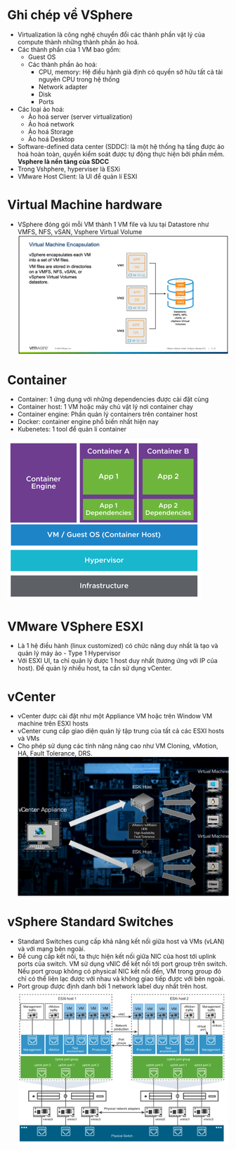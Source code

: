 # Ghi chép về VSphere

- Virtualization là công nghệ chuyển đổi các thành phần vật lý của compute thành 
những thành phần ảo hoá. 
- Các thành phần của 1 VM bao gồm:  
  - Guest OS 
  - Các thành phần ảo hoá:
    - CPU, memory: Hệ điều hành giả định có quyền sở hữu tất cả tài nguyên CPU trong hệ thống
    - Network adapter
    - Disk
    - Ports
- Các loại ảo hoá:
  - Ảo hoá server (server virtualization)
  - Ảo hoá network
  - Ảo hoá Storage
  - Ảo hoá Desktop 
- Software-defined data center (SDDC): là một hệ thống hạ tầng được ảo hoá hoàn toàn,
quyền kiểm soát được tự động thực hiện bởi phần mềm. **Vsphere là nền tảng của SDCC**
- Trong Vshphere, hyperviser là ESXi 
- VMware Host Client: là UI để quản lí ESXI 

# Virtual Machine hardware 
- VSphere đóng gói mỗi VM thành 1 VM file và lưu tại Datastore như VMFS, NFS,
vSAN, Vsphere Virtual Volume
![](images/Screen%20Shot%202022-10-30%20at%2022.18.37.png)

# Container
- Container: 1 ứng dụng với những dependencies được cài đặt cùng
- Container host: 1 VM hoặc máy chủ vật lý nơi container chạy
- Container engine: Phần quản lý containers trên container host 
- Docker: container engine phổ biến nhất hiện nay 
- Kubenetes: 1 tool để quản lí container 

![](images/Screen%20Shot%202022-10-30%20at%2022.34.42.png)

# VMware VSphere ESXI
- Là 1 hệ điều hành (linux customized) có chức năng duy nhất là tạo và quản lý máy ảo - Type 1 Hypervisor 
- Với ESXI UI, ta chỉ quản lý được 1 host duy nhất (tương ứng với IP của host). Để quản lý nhiều host, ta cần sử dụng vCenter. 

# vCenter 
- vCenter được cài đặt như một Appliance VM hoặc trên Window VM machine trên ESXI hosts 
- vCenter cung cấp giao diện quản lý tập trung của tất cả các ESXI hosts và VMs 
- Cho phép sử dụng các tính năng nâng cao như VM Cloning, vMotion, HA, Fault Tolerance, DRS. 
![](images/Screen%20Shot%202022-10-31%20at%2019.43.17.png)

# vSphere Standard Switches
- Standard Switches cung cấp khả năng kết nối giữa host và VMs (vLAN) và với mạng bên ngoài. 
- Để cung cấp kết nối, ta thực hiện kết nối giữa NIC của host tới uplink ports của switch. VM sử dụng vNIC để kết nối tới port group trên switch. Nếu port group không có physical NIC kết nối đến, VM trong group đó chỉ có thể liên lạc được với nhau và không giao tiếp được với bên ngoài.
- Port group được định danh bởi 1 network label duy nhất trên host. 
![](images/Screen%20Shot%202022-11-01%20at%2014.17.25.png)

